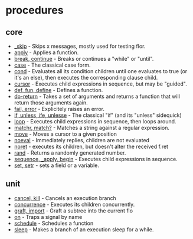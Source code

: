 
# procedures

## core

* [_skip](_skip.md) - Skips x messages, mostly used for testing flor.
* [apply](apply.md) - Applies a function.
* [break, continue](break.md) - Breaks or continues a "while" or "until".
* [case](case.md) - The classical case form.
* [cond](cond.md) - Evaluates all its condition children until one evaluates to true (or it's an else), then executes the corresponding clause child.
* [cursor](cursor.md) - Executes child expressions in sequence, but may be "guided".
* [def, fun, define](define.md) - Defines a function.
* [do-return](do_return.md) - Takes a set of arguments and returns a function that will return those arguments again.
* [fail, error](fail.md) - Explicitely raises an error.
* [if, unless, ife, unlesse](if.md) - The classical "if" (and its "unless" sidequick)
* [loop](loop.md) - Executes child expressions in sequence, then loops around.
* [matchr, match?](matchr.md) - Matches a string against a regular expression.
* [move](move.md) - Moves a cursor to a given position
* [noeval](noeval.md) - Immediately replies, children are not evaluated
* [noret](noret.md) - executes its children, but doesn't alter the received f.ret
* [rand](rand.md) - Returns a randomly generated number.
* [sequence, _apply, begin](sequence.md) - Executes child expressions in sequence.
* [set, setr](set.md) - sets a field or a variable.

## unit

* [cancel, kill](cancel.md) - Cancels an execution branch
* [concurrence](concurrence.md) - Executes its children concurrently.
* [graft, import](graft.md) - Graft a subtree into the current flo
* [on](on.md) - Traps a signal by name
* [schedule](schedule.md) - Schedules a function
* [sleep](sleep.md) - Makes a branch of an execution sleep for a while.

